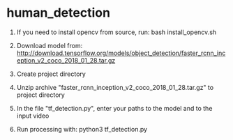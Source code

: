 # human_detection
1. If you need to install opencv from source, run:
    bash install_opencv.sh

2. Download model from: http://download.tensorflow.org/models/object_detection/faster_rcnn_inception_v2_coco_2018_01_28.tar.gz

3. Create project directory

4. Unzip archive "faster_rcnn_inception_v2_coco_2018_01_28.tar.gz"  to  project directory

5. In the file "tf_detection.py", enter your paths to the model and to the input video

6. Run processing with:
    python3 tf_detection.py
